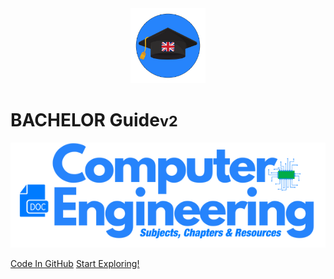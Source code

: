 <br>
<br>

<p align="center">
  <img src="images/env3.png" width="120" height="120" alt="Sublime's custom image"/>
</p>

# BACHELOR Guide<small>v2</small>


 <p align="center">
  <img src="images/covermainv2.png" alt="Sublime's custom image"/>
</p>

<!--h1 style="font-weight: 400;font-size: 16px;">The website has been viewed <b><span id="visits"></span> times</b>.</!--h1-->


[Code In GitHub](https://github.com/Y4HYA4/TheRealBachelorsDocs/)
[Start Exploring!](README.md)






